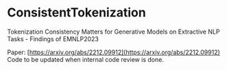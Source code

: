 # ConsistentTokenization
Tokenization Consistency Matters for Generative Models on Extractive NLP Tasks - Findings of EMNLP2023

Paper: [https://arxiv.org/abs/2212.09912](https://arxiv.org/abs/2212.09912)
Code to be updated when internal code review is done.
